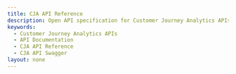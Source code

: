 ```yaml
---
title: CJA API Reference
description: Open API specification for Customer Journey Analytics APIs.
keywords:
  - Customer Journey Analytics APIs
  - API Documentation
  - CJA API Reference
  - CJA API Swagger
layout: none
---
```

<RedoclyAPIBlock src="/cja-apis/swagger.json" scrollYOffset={64}/>
